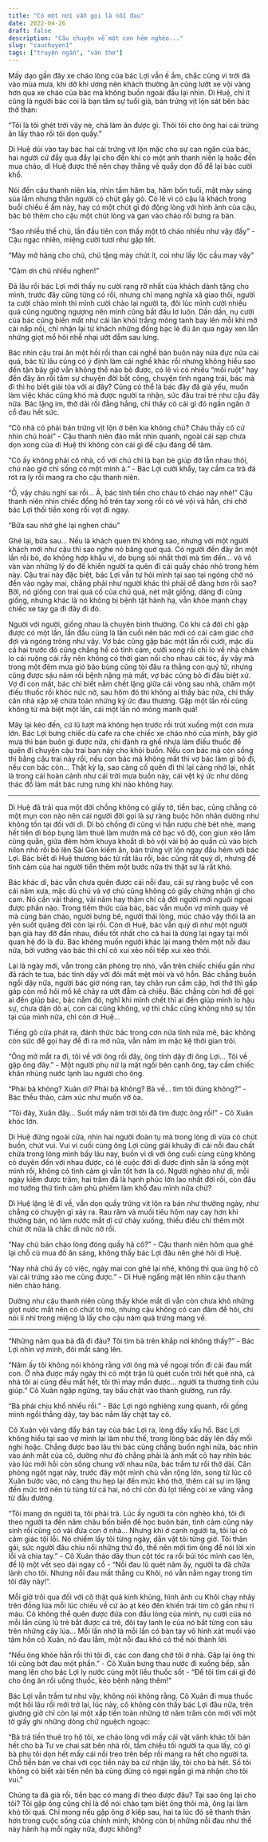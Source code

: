 ```yaml
---
title: "Có một nơi vẫn gọi là nỗi đau"
date: 2022-04-26
draft: false
description: "Câu chuyện về một con hẻm nghèo..."
slug: "cauchuyen1"
tags: ["truyện ngắn", "văn thơ"]
---
```


Mấy dạo gần đây xe cháo lòng của bác Lợi vẫn ế ẩm, chắc cũng vì trời đã vào mùa mưa, khi dở khi ương nên khách thường ăn cũng lướt xe vội vàng hơn qua xe cháo của bác mà không buồn ngoái đầu lại nhìn. Dì Huệ, chí ít cũng là người bác coi là bạn tâm sự tuổi già, bán trứng vịt lộn sát bên bác thở than:

“Tôi là tôi ghét trời vậy nè, chả làm ăn được gì. Thôi tôi cho ông hai cái trứng ăn lấy thảo rồi tôi dọn quầy.”

Dì Huệ dúi vào tay bác hai cái trứng vịt lộn mặc cho sự can ngăn của bác, hai người cứ đẩy qua đẩy lại cho đến khi có một anh thanh niên lạ hoắc đến mua cháo, dì Huệ được thế nên chạy thẳng về quầy dọn đồ để lại bác cười khổ.

Nói đến cậu thanh niên kia, nhìn tầm hăm ba, hăm bốn tuổi, mặt mày sáng sủa lắm nhưng thân người có chút gầy gò. Có lẽ vì có cậu là khách trong buổi chiều ế ẩm này, hay có một chút gì đó động lòng với hình ảnh của cậu, bác bỏ thêm cho cậu một chút lòng và gan vào cháo rồi bưng ra bàn.

“Sao nhiều thế chú, lần đầu tiên con thấy một tô cháo nhiều như vậy đấy” - Cậu ngạc nhiên, miệng cười tươi như gặp tết.

“Mày mở hàng cho chú, chú tặng mày chút ít, coi như lấy lộc cầu may vậy”

“Cảm ơn chú nhiều nghen!”

Đã lâu rồi bác Lợi mới thấy nụ cười rạng rỡ nhất của khách dành tặng cho mình, trước đây cũng từng có rồi, nhưng chỉ mang nghĩa xã giao thôi, người ta cười chào mình thì mình cười chào lại người ta, đôi lúc mình cười nhiều quá cũng ngường ngượng nên mình cũng bắt đầu lơ luôn. Dần dần, nụ cười của bác cũng biến mất như cái làn khói trắng mỏng tanh bay lên mỗi khi mở cái nắp nồi, chỉ nhận lại từ khách những đồng bạc lẻ đủ ăn qua ngày xen lẫn những giọt mồ hôi nhễ nhại ướt đẫm sau lưng.

Bác nhìn cậu trai ăn một hồi rồi than cái nghề bán buôn này nửa đực nửa cái quá, bác từ lâu cũng có ý định làm cái nghề khác rồi nhưng không hiểu sao đến tận bây giờ vẫn không thể nào bỏ được, có lẽ vì có nhiều “mối ruột” hay đến đây ăn rồi tâm sự chuyện đời bất công, chuyện tình ngang trái, bác mà đi thì họ biết giải tỏa với ai đây? Cũng có thể là bác đây đã già yếu, muốn làm việc khác cũng khó mà được người ta nhận, sức đâu trai trẻ như cậu đây nữa. Bác lặng im, thở dài rồi đằng hắng, chỉ thấy có cái gì đó ngấn ngấn ở cổ đau hết sức.

“Cô nhà có phải bán trứng vịt lộn ở bên kia không chú? Cháu thấy cô cứ nhìn chú hoài” - Cậu thanh niên đảo mắt nhìn quanh, ngoài cái sạp chưa dọn xong của dì Huệ thì không còn cái gì để cậu đáng để tâm.

“Cô ấy không phải cô nhà, cổ với chú chỉ là bạn bè giúp đỡ lẫn nhau thôi, chú nào giờ chỉ sống có một mình à.” - Bác Lợi cười khẩy, tay cầm ca trà đá rót ra ly rồi mang ra cho cậu thanh niên.

“Ồ, vậy cháu nghĩ sai rồi… À, bác tính tiền cho cháu tô cháo này nhé!” Cậu thanh niên nhìn chiếc đồng hồ trên tay xong rồi có vẻ vội vã hẳn, chỉ chờ bác Lợi thối tiền xong rồi vọt đi ngay.

“Bữa sau nhớ ghé lại nghen cháu”

Ghé lại, bữa sau… Nếu là khách quen thì không sao, nhưng với một người khách mới như cậu thì sao nghe nó bâng quơ quá. Có người đến đây ăn một lần rồi bỏ, do không hợp khẩu vị, do bụng sôi nhất thời mà tìm đến… vô vô vàn vàn những lý do để khiến người ta quên đi cái quầy cháo nhỏ trong hẻm này. Cậu trai này đặc biệt, bác Lợi vẫn tự hỏi mình tại sao tại ngóng chờ nó đến vào ngày mai, chẳng phải như người khác thì phải dễ dàng hơn rồi sao? Bởi, nó giống con trai quá cố của chú quá, nét mặt giống, dáng đi cũng giống, nhưng khác là nó không bị bệnh tật hành hạ, vẫn khỏe mạnh chạy chiếc xe tay ga đi đây đi đó.

Người với người, giống nhau là chuyện bình thường. Có khi cả đời chỉ gặp được có một lần, lần đầu cũng là lần cuối nên bác mới có cái cảm giác chờ đợi và ngóng trông như vậy. Vợ bác cũng gặp bác một lần rồi cưới, mặc dù cả hai trước đó cũng chẳng hề có tình cảm, cưới xong rồi chỉ lo về nhà chăm lo cái ruộng cái rẫy nên không có thời gian nối cho nhau cái tóc, ấy vậy mà trong một đêm mưa gió bão bùng cũng tòi đâu ra thằng con quý tử, nhưng cũng được sáu năm rồi bệnh nặng mà mất, vợ bác cũng bỏ đi đâu biệt xứ. Vợ đi con mất, bác chỉ biết nằm chết lặng giữa cái võng sau nhà, châm một điếu thuốc rồi khóc nức nở, sau hôm đó thì không ai thấy bác nữa, chỉ thấy căn nhà xập xệ chứa toàn những ký ức đau thương. Gặp một lần rồi cũng không từ mà biệt một lần, cái một lần nó mỏng manh quá!

Mây lại kéo đến, cứ lũ lượt mà không hẹn trước rồi trút xuống một cơn mưa lớn. Bác Lợi bưng chiếc dù cafe ra che chiếc xe cháo nhỏ của mình, bây giờ mưa thì bán buôn gì được nữa, chi đành ra ghế nhựa làm điếu thuốc để quên đi chuyện cậu trai ban nãy cho khỏi buồn. Nếu con bác mà còn sống thì bằng cậu trai này rồi, nếu con bác mà không mất thì vợ bác làm gì bỏ đi, nếu con bác còn… Thật kỳ lạ, sao càng cố quên đi thì lại càng nhớ lại, nhất là trong cái hoàn cảnh như cái trời mưa buồn này, cái vệt ký ức như dòng thác đổ làm mắt bác rưng rưng khi nào không hay.

---

Dì Huệ đã trải qua một đời chồng không có giấy tờ, tiền bạc, cũng chẳng có một mụn con nào nên cái người đời gọi là sự ràng buộc hôn nhân dường như không tồn tại đối với dì. Dì bỏ chồng đi cũng vì hắn rượu chè bét nhè, mang hết tiền dì bóp bụng làm thuê làm mướn mà cờ bạc vô độ, con giun xéo lắm cũng quằn, giữa đêm hôm khuya khoắt dì bỏ vội vài bộ áo quần cũ vào bịch nilon nhỏ rồi bỏ lên Sài Gòn kiếm ăn, bán trứng vịt lộn ngay đầu hẻm với bác Lợi. Bác biết dì Huệ thương bác từ rất lâu rồi, bác cũng rất quý dì, nhưng để tình cảm của hai người tiến thêm một bước nữa thì thật sự là rất khó.

Bác khác dì, bác vẫn chưa quên được cái nỗi đau, cái sự ràng buộc về con cái năm xưa, mặc dù chú và vợ chú cũng không có giấy chứng nhận gì cho cam. Nó cần vài tháng, vài năm hay thậm chí cả đời người mới nguôi ngoai được phần nào. Trong tiềm thức của bác, bác vẫn muốn vợ mình quay về mà cùng bán cháo, người bưng bê, người thái lòng, múc cháo vậy thôi là an yên suốt quãng đời còn lại rồi. Còn dì Huệ, bác vẫn quý dì như một người bạn già hay đỡ đần nhau, điều tốt nhất cho cả hai là dừng lại ngay tại mối quan hệ đó là đủ. Bác không muốn người khác lại mang thêm một nỗi đau nữa, bởi vướng vào bác thì chỉ có xui xẻo nối tiếp xui xẻo thôi.

Lại là ngày mới, vẫn trong căn phòng trọ nhỏ, vẫn trên chiếc chiếu gần như đã rách te tua, bác tỉnh dậy với đôi mắt mệt mỏi và vô hồn. Bác chẳng buồn ngồi dậy nữa, người bác giờ nóng ran, tay chân run cầm cập, hơi thở thì gấp gáp còn mồ hôi mồ kê chảy ra ướt đẫm cả chiếu. Bác chẳng còn hơi để gọi ai đến giúp bác, bác nằm đó, nghĩ khi mình chết thì ai đến giúp mình lo hậu sự, chưa dặn dò ai, con cái cũng không, vợ thì chắc cũng không nhớ sự tồn tại của mình nữa, chỉ còn dì Huệ...

Tiếng gõ cửa phát ra, đánh thức bác trong cơn nửa tỉnh nửa mê, bác không còn sức để gọi hay để đi ra mở nữa, vẫn nằm im mặc kệ thời gian trôi.

“Ông mở mắt ra đi, tôi về với ông rồi đây, ông tỉnh dậy đi ông Lợi… Tôi về gặp ông đây.” - Một người phụ nữ lạ mặt ngồi bên cạnh ông, tay cầm chiếc khăn nhúng nước lạnh lau người cho ông.

“Phải bà không? Xuân ơi? Phải bà không? Bà về... tìm tôi đúng không?” - Bác thều thào, cảm xúc như muốn vỡ òa.

“Tôi đây, Xuân đây… Suốt mấy năm trời tôi đã tìm được ông rồi!” - Cô Xuân khóc lớn.

Dì Huệ đứng ngoài cửa, nhìn hai người đoàn tụ mà trong lòng dì vừa có chút buồn, chút vui. Vui vì cuối cùng ông Lợi cũng giải khuây đi cái nỗi đau chất chứa trong lòng mình bấy lâu nay, buồn vì dì với ông cuối cùng cũng không có duyên đến với nhau được, có lẽ cuộc đời dì được định sẵn là sống một mình rồi, không có tình cảm gì vẫn tốt hơn là có. Người nghèo như dì, mỗi ngày kiếm được trăm, hai trăm đã là hạnh phúc lớn lao nhất đời rồi, còn đâu mơ tưởng thứ tình cảm phù phiếm làm khổ đau mình nữa chứ?

Dì Huệ lặng lẽ đi về, vẫn dọn quầy trứng vịt lộn ra bán như thường ngày, như chẳng có chuyện gì xảy ra. Rau răm và muối tiêu hôm nay cay hơn khi thường bán, nó làm nước mắt dì cứ chảy xuống, thiếu điều chỉ thêm một chút ớt nữa là chắc dì nức nở rồi.

“Nay chú bán cháo lòng đóng quầy hả cô?” - Cậu thanh niên hôm qua ghé lại chỗ cũ mua đồ ăn sáng, không thấy bác Lợi đâu nên ghé hỏi dì Huệ.

“Nay nhà chú ấy có việc, ngày mai con ghé lại nhé, không thì qua ủng hộ cô vài cái trứng xào me cũng được.” - Dì Huệ ngẩng mặt lên nhìn cậu thanh niên chào hàng.

Dường như cậu thanh niên cũng thấy khóe mắt dì vẫn còn chưa khô những giọt nước mắt nên có chút tò mò, nhưng cậu không có can đảm để hỏi, chỉ nói lí nhí trong miệng là lấy cho cậu năm quả trứng mang về.

---

“Những năm qua bà đã đi đâu? Tôi tìm bà trên khắp nơi không thấy?” - Bác Lợi nhìn vợ mình, đôi mắt sáng lên.

“Năm ấy tôi không nói không rằng với ông mà về ngoại trốn đi cái đau mất con. Ở nhà được mấy ngày thì có một trận lũ quét cuốn trôi hết quê nhà, cả nhà tôi ai cũng đều mất hết, tôi thì may mắn được... người ta thương tình cứu giúp.” Cô Xuân ngập ngừng, tay bấu chặt vào thành giường, run rẩy.

“Bà phải chịu khổ nhiều rồi.” - Bác Lợi ngó nghiêng xung quanh, rồi gồng mình ngồi thẳng dậy, tay bác nắm lấy chặt tay cô.

Cô Xuân vội vàng đẩy bàn tay của bác Lợi ra, lòng đầy xấu hổ. Bác Lợi không hiểu tại sao vợ mình lại làm như thế, trong lòng bác dấy lên đầy mối nghi hoặc. Chẳng được bao lâu thì bác cũng chẳng buồn nghi nữa, bác nhìn vào ánh mắt của cô, dường như đó chẳng phải là ánh mắt cô hay nhìn bác vào lúc mới hồi còn sống chung với nhau nữa, bác trầm tư rồi thở dài. Căn phòng ngột ngạt này, trước đây một mình chú vẫn rộng lớn, song từ lúc cô Xuân bước vào, nó càng thu hẹp lại đến mức khó thở, thêm cái sự im lặng đến mức trở nên tù túng từ cả hai, nó chỉ còn đủ lọt tiếng còi xe văng vẳng từ đầu đường.

“Tôi mang ơn người ta, tôi phải trả. Lúc ấy người ta còn nghèo khó, tôi đi theo người ta đến năm châu bốn biển để học buôn bán, tình cảm cũng nảy sinh rồi cũng có vài đứa con ở nhà… Nhưng khi ở cạnh người ta, tôi lại có cảm giác tội lỗi. Nó chiếm lấy tôi từng ngày, dằn vặt tôi từng giờ. Tôi thân gái, sức người đâu chịu nổi những thứ đó, thế nên mới tìm ông để nói lời xin lỗi và chia tay.” - Cô Xuân tháo dây thun cột tóc ra rồi búi tóc mình cao lên, để lộ một vết sẹo dài ngay cổ - “Nỗi đau lũ quét năm ấy, người ta đã chữa lành cho tôi. Nhưng nỗi đau mất thằng cu Khôi, nó vẫn nằm ngay trong tim tôi đây này!”.

Mỗi giờ trôi qua đối với cô thật quá kinh khủng, hình ảnh cu Khôi chạy nhảy trên đồng lúa mỗi lúc chiều về cứ ào ạt kéo đến khiến trái tim cô gần như rỉ máu. Cô không thể quên được đứa con đầu lòng của mình, nụ cười của nó mỗi lần cùng lũ trẻ bắt được cá trê, đôi tay lanh lẹ của nó bắt từng con sâu trên những cây lúa… Mỗi lần nhớ là mỗi lần có bàn tay vô hình xát muối vào tâm hồn cô Xuân, nó đau lắm, một nỗi đau khó có thể nói thành lời.

“Nếu ông khỏe hẳn rồi thì tôi đi, các con đang chờ tôi ở nhà. Gặp lại ông thì tôi cũng bớt đau một phần.” - Cô Xuân bưng thau nước đi xuống bếp, sẵn mang lên cho bác Lợi ly nước cùng một liều thuốc sốt - “Để tôi tìm cái gì đó cho ông ăn rồi uống thuốc, kẻo bệnh nặng thêm!”

Bác Lợi vẫn trầm tư như vậy, không nói không rằng. Cô Xuân đi mua thuốc một hồi lâu rồi mới trở lại, lúc này, cô không còn thấy bác Lợi đâu nữa, trên giường giờ chỉ còn lại một xấp tiền toàn những tờ năm trăm còn mới với một tờ giấy ghi những dòng chữ nguệch ngoạc:

“Bà trả tiền thuê trọ hộ tôi, xe cháo lòng với mấy cái vặt vãnh khác tôi bán hết cho bà Tư ve chai sát bên nhà rồi, tầm chiều tối người ta qua lấy, có gì bà phụ tôi dọn hết mấy cái nồi treo trên bếp rồi mang ra hết cho người ta. Chỗ tiền bán ve chai với cọc tiền này bà cứ nhận lấy, tôi cho bà hết. Số tôi không có biết xài tiền nên bà cũng đừng có ngại ngần gì mà nhận cho tôi vui.”

Chúng ta đã già rồi, tiền bạc có mang đi theo được đâu? Tại sao ông lại cho tôi? Tôi gặp ông cũng chỉ là để nói chào tạm biệt ông thôi mà, ông lại làm khó tôi quá. Chỉ mong nếu gặp ông ở kiếp sau, hai ta lúc đó sẽ thanh thản hơn trong cuộc sống của chính mình, không còn bị những nỗi đau như thế này hành hạ mỗi ngày nữa, được không?
